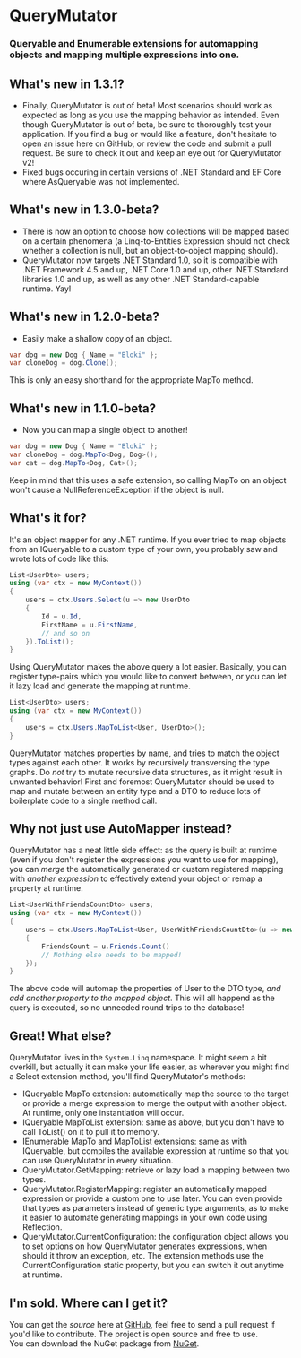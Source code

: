 QueryMutator
============

### Queryable and Enumerable extensions for automapping objects and mapping multiple expressions into one.

What's new in 1.3.1?
-------------------------
* Finally, QueryMutator is out of beta! Most scenarios should work as expected as long as you use the mapping
behavior as intended. Even though QueryMutator is out of beta, be sure to thoroughly test your application. If you
find a bug or would like a feature, don't hesitate to open an issue here on GitHub, or review the code and submit 
a pull request. Be sure to check it out and keep an eye out for QueryMutator v2!
* Fixed bugs occuring in certain versions of .NET Standard and EF Core where AsQueryable was not implemented.

What's new in 1.3.0-beta?
-------------------------
* There is now an option to choose how collections will be mapped based on a certain phenomena (a Linq-to-Entities 
Expression should not check whether a collection is null, but an object-to-object mapping should).
* QueryMutator now targets .NET Standard 1.0, so it is compatible with .NET Framework 4.5 and up, .NET Core 1.0 and 
up, other .NET Standard libraries 1.0 and up, as well as any other .NET Standard-capable runtime. Yay!

What's new in 1.2.0-beta?
-------------------------
* Easily make a shallow copy of an object.
```c#
var dog = new Dog { Name = "Bloki" };
var cloneDog = dog.Clone();
```
This is only an easy shorthand for the appropriate MapTo method.

What's new in 1.1.0-beta?
-------------------------
* Now you can map a single object to another!
```c#
var dog = new Dog { Name = "Bloki" };
var cloneDog = dog.MapTo<Dog, Dog>();
var cat = dog.MapTo<Dog, Cat>();
```
Keep in mind that this uses a safe extension, so calling MapTo on an object won't cause a 
NullReferenceException if the object is null.

What's it for?
--------------

It's an object mapper for any .NET runtime. If you ever tried to map objects 
from an IQueryable to a custom type of your own, you probably saw and wrote lots of code like this:
```c#
List<UserDto> users;
using (var ctx = new MyContext())
{
    users = ctx.Users.Select(u => new UserDto
    {
        Id = u.Id,
        FirstName = u.FirstName,
        // and so on
    }).ToList();
}
```

Using QueryMutator makes the above query a lot easier. Basically, you can register type-pairs which you 
would like to convert between, or you can let it lazy load and generate the mapping at runtime.

```c#
List<UserDto> users;
using (var ctx = new MyContext())
{
    users = ctx.Users.MapToList<User, UserDto>();
}
```

QueryMutator matches properties by name, and tries to match the object types against each other. It works 
by recursively transversing the type graphs. Do _not_ try to mutate recursive data structures, as it might
result in unwanted behavior! First and foremost QueryMutator should be used to map and mutate between an
entity type and a DTO to reduce lots of boilerplate code to a single method call.

Why not just use AutoMapper instead?
------------------------------------

QueryMutator has a neat little side effect: as the query is built at runtime (even if you don't register the 
expressions you want to use for mapping), you can *merge* the automatically generated or custom registered 
mapping with _another expression_ to effectively extend your object or remap a property at runtime.

```c#
List<UserWithFriendsCountDto> users;
using (var ctx = new MyContext())
{
    users = ctx.Users.MapToList<User, UserWithFriendsCountDto>(u => new UserWithFriendsCountDto 
    {
        FriendsCount = u.Friends.Count()
		// Nothing else needs to be mapped!
    });
}
```

The above code will automap the properties of User to the DTO type, *and add another property to the 
mapped object*. This will all happend as the query is executed, so no unneeded round trips to the database!

Great! What else?
-----------------

QueryMutator lives in the ```System.Linq``` namespace. It might seem a bit overkill, but actually it can
make your life easier, as wherever you might find a Select extension method, you'll find QueryMutator's methods:
* IQueryable MapTo extension: automatically map the source to the target or provide a merge expression to merge
the output with another object. At runtime, only one instantiation will occur.
* IQueryable MapToList extension: same as above, but you don't have to call ToList() on it to pull it to memory.
* IEnumerable MapTo and MapToList extensions: same as with IQueryable, but compiles the available expression at
runtime so that you can use QueryMutator in every situation.
* QueryMutator.GetMapping: retrieve or lazy load a mapping between two types.
* QueryMutator.RegisterMapping: register an automatically mapped expression or provide a custom one to use 
later. You can even provide that types as parameters instead of generic type arguments, as to make it easier to 
automate generating mappings in your own code using Reflection.
* QueryMutator.CurrentConfiguration: the configuration object allows you to set options on how QueryMutator
generates expressions, when should it throw an exception, etc. The extension methods use the
CurrentConfiguration static property, but you can switch it out anytime at runtime.

I'm sold. Where can I get it?
-----------------------------

You can get the *source* here at [GitHub](https://github.com/yugabe/QueryMutator), feel free to send a pull 
request if you'd like to contribute. The project is open source and free to use.  
You can download the NuGet package from [NuGet](https://www.nuget.org/packages/QueryMutator/).
